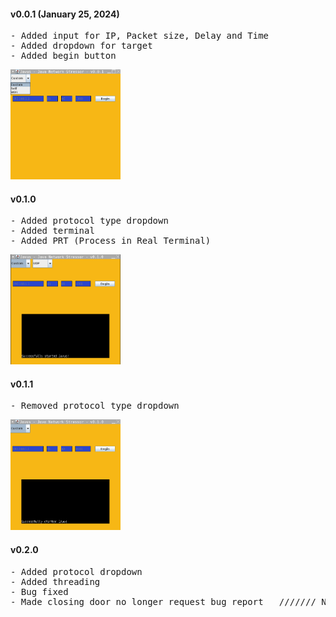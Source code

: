 #### v0.0.1 (January 25, 2024)
<pre>
- Added input for IP, Packet size, Delay and Time
- Added dropdown for target
- Added begin button</pre>
<img src='imgs/ver/v0.0.1.png' width='35%'>

#### v0.1.0
<pre>
- Added protocol type dropdown
- Added terminal
- Added PRT (Process in Real Terminal)</pre>
<img src='imgs/ver/v0.1.0.png' width='35%'>

#### v0.1.1
<pre>- Removed protocol type dropdown</pre>
<img src='imgs/ver/v0.1.1.png' width='35%'>

#### v0.2.0
<pre>- Added protocol dropdown
- Added threading
- Bug fixed
- Made closing door no longer request bug report   /////// NEEEEEED ///////</pre>

